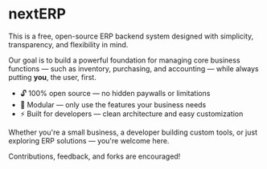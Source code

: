# nextERP

This is a free, open-source ERP backend system designed with simplicity, transparency, and flexibility in mind.

Our goal is to build a powerful foundation for managing core business functions — such as inventory, purchasing, and accounting — while always putting **you**, the user, first.

- 🔓 100% open source — no hidden paywalls or limitations  
- 🧩 Modular — only use the features your business needs  
- ⚡ Built for developers — clean architecture and easy customization  

Whether you're a small business, a developer building custom tools, or just exploring ERP solutions — you're welcome here.

Contributions, feedback, and forks are encouraged!
